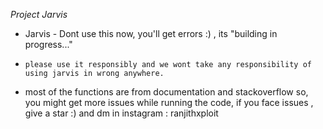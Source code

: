 *Project Jarvis*

- Jarvis - Dont use this now, you'll get errors :) , its "building in progress..."

- ```please use it responsibly and we wont take any responsibility of using jarvis in wrong anywhere.```
- most of the functions are from documentation and stackoverflow so, you might get more issues while running the code, if you face issues , give a star :) and dm in instagram : ranjithxploit 
